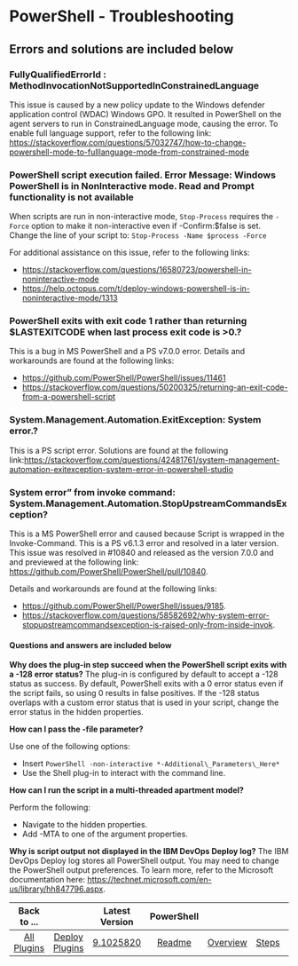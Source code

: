 
# PowerShell - Troubleshooting

## Errors and solutions are included below

### FullyQualifiedErrorId : MethodInvocationNotSupportedInConstrainedLanguage

This issue is caused by a new policy update to the Windows defender application control (WDAC) Windows GPO. It resulted in PowerShell on the agent servers to run in ConstrainedLanguage mode, causing the error. To enable full language support, refer to the following link: <https://stackoverflow.com/questions/57032747/how-to-change-powershell-mode-to-fulllanguage-mode-from-constrained-mode>

### PowerShell script execution failed. Error Message: Windows PowerShell is in NonInteractive mode. Read and Prompt functionality is not available

When scripts are run in non-interactive mode, `Stop-Process` requires the `-Force` option to make it non-interactive even if -Confirm:$false is set. Change the line of your script to: `Stop-Process -Name $process -Force`

For additional assistance on this issue, refer to the following links:

* <https://stackoverflow.com/questions/16580723/powershell-in-noninteractive-mode>
* <https://help.octopus.com/t/deploy-windows-powershell-is-in-noninteractive-mode/1313>

### PowerShell exits with exit code 1 rather than returning $LASTEXITCODE when last process exit code is >0.?

This is a bug in MS PowerShell and a PS v7.0.0 error. Details and workarounds are found at the following links:

* <https://github.com/PowerShell/PowerShell/issues/11461>
* <https://stackoverflow.com/questions/50200325/returning-an-exit-code-from-a-powershell-script>

### System.Management.Automation.ExitException: System error.?

This is a PS script error. Solutions are found at the following link:<https://stackoverflow.com/questions/42481761/system-management-automation-exitexception-system-error-in-powershell-studio>

### System error” from invoke command: System.Management.Automation.StopUpstreamCommandsException?

This is a MS PowerShell error and caused because Script is wrapped in the Invoke-Command. This is a PS v6.1.3 error and resolved in a later version. This issue was resolved in #10840 and released as the version 7.0.0 and and previewed at the following link: <https://github.com/PowerShell/PowerShell/pull/10840>.

Details and workarounds are found at the following links:

* <https://github.com/PowerShell/PowerShell/issues/9185>.
* <https://stackoverflow.com/questions/58582692/why-system-error-stopupstreamcommandsexception-is-raised-only-from-inside-invok>.

#### Questions and answers are included below

**Why does the plug-in step succeed when the PowerShell script exits with a -128 error status?**
The plug-in is configured by default to accept a -128 status as success. By default, PowerShell exits with a 0 error status even if the script fails, so using 0 results in false positives. If the -128 status overlaps with a custom error status that is used in your script, change the error status in the hidden properties.

**How can I pass the -file parameter?**

Use one of the following options:

* Insert `PowerShell -non-interactive *-Additional\_Parameters\_Here*`
* Use the Shell plug-in to interact with the command line.

**How can I run the script in a multi-threaded apartment model?**

Perform the following:

* Navigate to the hidden properties.
* Add -MTA to one of the argument properties.

**Why is script output not displayed in the IBM DevOps Deploy log?**
The IBM DevOps Deploy log stores all PowerShell output. You may need to change the PowerShell output preferences. To learn more, refer to the Microsoft documentation here: <https://technet.microsoft.com/en-us/library/hh847796.aspx>.

|Back to ...||Latest Version|PowerShell |||||
| :---: | :---: | :---: | :---: | :---: | :---: | :---: | :---: |
|[All Plugins](../../index.md)|[Deploy Plugins](../README.md)|[9.1025820](https://raw.githubusercontent.com/UrbanCode/IBM-UCD-PLUGINS/main/files/powershell-integration/PowerShell-Integration-9.1025820.zip)|[Readme](README.md)|[Overview](overview.md)|[Steps](steps.md)|[Usage](usage.md)|[Downloads](downloads.md)|
